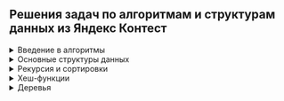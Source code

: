 ## Решения задач по алгоритмам и структурам данных из Яндекс Контест

<details>
   <summary>Введение в алгоритмы</summary>

- [1. Значение функции](Яндекс%20Контест/01.%20Значение%20функции/)
- [2. Чётные и нечётные числа](Яндекс%20Контест/02.%20Чётные%20и%20нечётные%20числа/)
- [3. Соседи](Яндекс%20Контест/03.%20Соседи/)
- [4. Хаотичность погоды](Яндекс%20Контест/04.%20Хаотичность%20погоды/)
- [5. Самое длинное слово](Яндекс%20Контест/05.%20Самое%20длинное%20слово/)
- [6. Палиндром](Яндекс%20Контест/06.%20Палиндром/)
- [7. Работа из дома](Яндекс%20Контест/07.%20Работа%20из%20дома/)
- [8. Двоичная система](Яндекс%20Контест/08.%20Двоичная%20система/)
- [9. Степень четырёх](Яндекс%20Контест/09.%20Степень%20четырёх/)
- [10. Факторизация](Яндекс%20Контест/10.%20Факторизация/)
- [11. Списочная форма](Яндекс%20Контест/11.%20Списочная%20форма/)
- [12. Лишняя буква](Яндекс%20Контест/12.%20Лишняя%20буква/)
- [13. Ближайший ноль](Яндекс%20Контест/13.%20Ближайший%20ноль/)
- [14. Ловкость рук](Яндекс%20Контест/14.%20Ловкость%20рук/)
</details>

<details>
  <summary>Основные структуры данных</summary>

- [15. Мониторинг](Яндекс%20Контест/15.%20Мониторинг/)
- [16. Список дел](Яндекс%20Контест/16.%20Список%20дел/)
- [17. Нелюбимое дело](Яндекс%20Контест/17.%20Нелюбимое%20дело/)
- [18. Заботливая мама](Яндекс%20Контест/18.%20Заботливая%20мама/)
- [19. Всё наоборот](Яндекс%20Контест/19.%20Всё%20наоборот/)
- [20. Стек-Max](Яндекс%20Контест/20.%20Стек%20-%20Max/)
- [21. Стек-MaxEffective](Яндекс%20Контест/21.%20Стек%20-%20MaxEffective/)
- [22. Скобочная последовательность](Яндекс%20Контест/22.%20Скобочная%20последовательность/)
- [23. Ограниченная очередь](Яндекс%20Контест/23.%20Ограниченная%20очередь/)
- [24. Списочная очередь](Яндекс%20Контест/24.%20Списочная%20очередь/)
- [25. Рекурсивные числа Фибоначчи](Яндекс%20Контест/25.%20Рекурсивные%20числа%20Фибоначчи/)
- [26. Фибоначчи по модулю](Яндекс%20Контест/26.%20Фибоначчи%20по%20модулю/)
- [27. Дек](Яндекс%20Контест/27.%20Дек/)
- [28. Калькулятор](Яндекс%20Контест/28.%20Калькулятор/)
</details>


<details>
  <summary>Рекурсия и сортировки</summary>

- [29. Генератор скобок](Яндекс%20Контест/29.%20Генератор%20скобок/)
- [30. Комбинации](Яндекс%20Контест/30.%20Комбинации/)
- [31. Подпоследовательность](Яндекс%20Контест/31.%20Подпоследовательность/)
- [32. Печеньки](Яндекс%20Контест/32.%20Печеньки/)
- [33. Покупка домов](Яндекс%20Контест/33.%20Покупка%20домов/)
- [34. Периметр треугольника](Яндекс%20Контест/34.%20Периметр%20треугольника/)
- [35. Гардероб](Яндекс%20Контест/35.%20Гардероб/)
- [36. Большое число](Яндекс%20Контест/36.%20Большое%20число/)
- [37. Любители конференций](Яндекс%20Контест/37.%20Любители%20конференций/)
- [38. Пузырёк](Яндекс%20Контест/38.%20Пузырёк/)
- [39. Сортировка слиянием](Яндекс%20Контест/39.%20Сортировка%20слиянием/)
- [40. Два велосипеда](Яндекс%20Контест/40.%20Два%20велосипеда/)
- [41. Золотая середина](Яндекс%20Контест/41.%20Золотая%20середина/) :moyai:
- [42. Клумбы](Яндекс%20Контест/42.%20Клумбы/)
- [43. Разность треш-индексов](Яндекс%20Контест/43.%20Разность%20треш-индексов/) :moyai:
- [44. Частичная сортировка](Яндекс%20Контест/44.%20Частичная%20сортировка/) :moyai:
- [45. Поиск в сломанном массиве](Яндекс%20Контест/45.%20Поиск%20в%20сломанном%20массиве/)
- [46. Эффективная быстрая сортировка](Яндекс%20Контест/46.%20Эффективная%20быстрая%20сортировка/)
</details>

<details>
  <summary>Хеш-функции</summary>

- [47. Полиномиальный хеш](Яндекс%20Контест/47.%20Полиномиальный%20хеш/)
- [48. Сломай меня](Яндекс%20Контест/48.%20Сломай%20меня/)
- [49. Префиксные хеши](Яндекс%20Контест/49.%20Префиксные%20хеши/)
- [50. Кружки](Яндекс%20Контест/50.%20Кружки/)
- [51. Подстроки](Яндекс%20Контест/51.%20Подстроки/)
- [52. Анаграммная группировка](Яндекс%20Контест/52.%20Анаграммная%20группировка/)
- [53. Соревнование](Яндекс%20Контест/53.%20Соревнование/)
- [54. Странное сравнение](Яндекс%20Контест/54.%20Странное%20сравнение/)
- [55. Общий подмассив](Яндекс%20Контест/55.%20Общий%20подмассив/)
- [56. Сумма четвёрок](Яндекс%20Контест/56.%20Сумма%20четвёрок/)
- [57. Ближайшая остановка](Яндекс%20Контест/57.%20Ближайшая%20остановка/)
- [58. МногоГоша](Яндекс%20Контест/58.%20МногоГоша/)
</details>


<details>
  <summary>Деревья</summary>

- [59. Лампочки](Яндекс%20Контест/59.%20Лампочки/)
- [60. Сбалансированное дерево](Яндекс%20Контест/60.%20Сбалансированное%20дерево/)
- [61. Дерево - анаграмма](Яндекс%20Контест/61.%20Дерево%20-%20анаграмма/)
- [62. Деревья - близнецы](Яндекс%20Контест/62.%20Деревья%20-%20близнецы/)
- [63. Дерево поиска](Яндекс%20Контест/63.%20Дерево%20поиска/)
- [64. Максимальная глубина](Яндекс%20Контест/64.%20Максимальная%20глубина/)
- [65. Максимальный путь в дереве](Яндекс%20Контест/65.%20Максимальный%20путь%20в%20дереве/)
- [66. Числовые пути](Яндекс%20Контест/66.%20Числовые%20пути/)
- [67. Разные деревья поиска](Яндекс%20Контест/67.%20Разные%20деревья%20поиска/)
- [68. Добавь узел](Яндекс%20Контест/68.%20Добавь%20узел/)
- [69. Выведи диапазон](Яндекс%20Контест/69.%20Выведи%20диапазон/)
- [70. Просеивание вниз](Яндекс%20Контест/70.%20Просеивание%20вниз/)
- [71. Просеивание вверх](Яндекс%20Контест/71.%20Просеивание%20вверх/)
- [72. Разбиение дерева](Яндекс%20Контест/72.%20Разбиение%20дерева/)
</details>